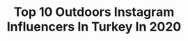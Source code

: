 ---
title: Top 10 Outdoors Instagram Influencers In Turkey In 2020
description: >-
  Find top outdoors Instagram influencers in Turkey in 2020. Most popular hashtags: #travel #kampturkiye #do #travelphotography.
platform: Instagram
profiles:
  - username: "tekbasinadaolur"
    fullname: >-
      Gökhan Konaş - Blogger
    location: "Turkey"
    followers: 63009
    engagement: 519
    commentsToLikes: 0.127733
    id: ck0w5jsvb3zjq0i19iggs1ok9
    verified: false
    hashtags: "#camprail, #ulubeykanyonu, #mountainlife, #corona"
  - username: "birbasinagezgin"
    fullname: >-
      Nevzat Can Altınışık|outdoor
    location: "Turkey"
    followers: 6939
    engagement: 986
    commentsToLikes: 0.105549
    id: ck5c453y60mqj0i11dfax6brc
    verified: false
    hashtags: "#hikingphotography, #evimevimg, #gezginler, #travel"
  - username: "yoladuscom"
    fullname: >-
      YolaDüş - Suat iNAN
    location: "Turkey"
    followers: 6653
    engagement: 950
    commentsToLikes: 0.072346
    id: ck6u2nkxosuht0j71qf59tfb8
    verified: false
    hashtags: "#yolad, #turkiyeningezginleri, #yolacik, #turkiyedegeziyorum"
  - username: "cenkdemirguc"
    fullname: >-
      Cenk Demirgüç
    location: "Turkey"
    followers: 148391
    engagement: 516
    commentsToLikes: 0.034636
    id: ck5zp76u9s4a70i14l6j7bn1r
    verified: true
    hashtags: "#visitfaroeislands, #laz, #iceland, #harleydavidson"
  - username: "aliunlu92"
    fullname: >-
      Ali Ünlü
    location: "Turkey"
    followers: 94284
    engagement: 272
    commentsToLikes: 0.041304
    id: ck5q02i9j3x7d0i11fpf1l5jj
    verified: false
    hashtags: "#turkuaz, #holidays, #vitaminsea, #dalyan"
  - username: "ahmetontheroad"
    fullname: >-
      Ahmet Kaya Öztürk
    location: "Turkey"
    followers: 13477
    engagement: 900
    commentsToLikes: 0.056018
    id: ck8t7b1t5g65o0j78gmcn04im
    verified: false
    hashtags: "#ayderyaylas, #zilkale, #artvin, #murgul"
  - username: "journalisttr"
    fullname: >-
      İsmail Saraç
    location: "Turkey"
    followers: 305650
    engagement: 153
    commentsToLikes: 0.032115
    id: ck0ub3auadq520i19enb8efhj
    verified: false
    hashtags: "#turkiye, #camp, #kutahya, #mavic2pro"
  - username: "met.geo"
    fullname: >-
      Metin_gap Ⓜ️etin Akgül
    location: "Turkey"
    followers: 83071
    engagement: 124
    commentsToLikes: 0.056165
    id: ck0tujh9i7fvb0i19c5sdwuc5
    verified: false
    hashtags: "#tree, #trip, #beach, #sumelamonastery"
  - username: "ismsrc"
    fullname: >-
      İsmail Saraç
    location: "Turkey"
    followers: 7762
    engagement: 1271
    commentsToLikes: 0.045333
    id: ck0uak2t0cgse0i19vy5iw4tn
    verified: false
    hashtags: "#ayet, #quarantine, #italianstyle, #women"
  - username: "routeinfinite"
    fullname: >-
      Sonsuz Rota
    location: "Turkey"
    followers: 9522
    engagement: 879
    commentsToLikes: 0.064998
    id: ck6ue7bx8p8nr0j71izwhulsz
    verified: false
    hashtags: "#hatay, #venom, #motosikletfuar, #hondamotosiklet"
---